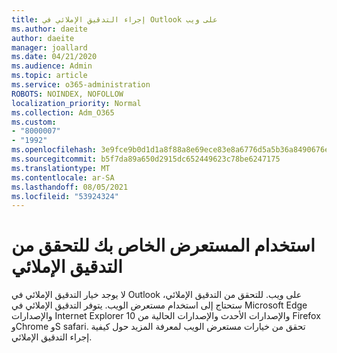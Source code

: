 ```yaml
---
title: إجراء التدقيق الإملائي في Outlook على ويب
ms.author: daeite
author: daeite
manager: joallard
ms.date: 04/21/2020
ms.audience: Admin
ms.topic: article
ms.service: o365-administration
ROBOTS: NOINDEX, NOFOLLOW
localization_priority: Normal
ms.collection: Adm_O365
ms.custom:
- "8000007"
- "1992"
ms.openlocfilehash: 3e9fce9b0d1d1a8f88a8e69ece83e8a6776d5a5b36a8490676e274b23741052f
ms.sourcegitcommit: b5f7da89a650d2915dc652449623c78be6247175
ms.translationtype: MT
ms.contentlocale: ar-SA
ms.lasthandoff: 08/05/2021
ms.locfileid: "53924324"
---
```

# <a name="use-your-browser-to-check-spelling"></a>استخدام المستعرض الخاص بك للتحقق من التدقيق الإملائي

لا يوجد خيار التدقيق الإملائي في Outlook على ويب. للتحقق من التدقيق الإملائي، ستحتاج إلى استخدام مستعرض الويب. يتوفر التدقيق الإملائي في Microsoft Edge والإصدارات Internet Explorer 10 والإصدارات الأحدث والإصدارات الحالية من Firefox وChrome وS safari. تحقق من خيارات مستعرض الويب لمعرفة المزيد حول كيفية إجراء التدقيق الإملائي.